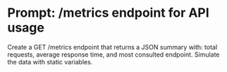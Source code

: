 # Prompt: /metrics endpoint for API usage

Create a GET /metrics endpoint that returns a JSON summary with: total requests, average response time, and most consulted endpoint. Simulate the data with static variables.

